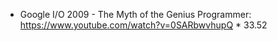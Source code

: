 * Google I/O 2009 - The Myth of the Genius Programmer: https://www.youtube.com/watch?v=0SARbwvhupQ * 33.52
